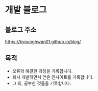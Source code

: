 # 개발 블로그

## 블로그 주소

https://kyounghwan01.github.io/blog/

## 목적

- 오류와 해결한 과정을 기록합니다.
- 회사 개발하면서 얻은 인사이트를 기록합니다.
- 그 외, 공부한 것들을 기록합니다.
